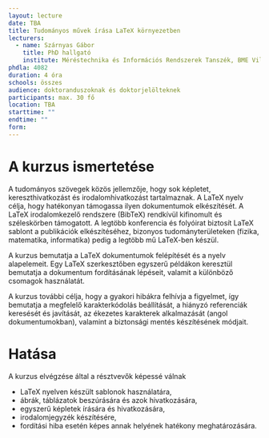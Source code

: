 ```yaml
---
layout: lecture
date: TBA
title: Tudományos művek írása LaTeX környezetben
lecturers:
  - name: Szárnyas Gábor
    title: PhD hallgató
    institute: Méréstechnika és Információs Rendszerek Tanszék, BME Villamosmérnöki és Informatikai Kar
phdla: 4082
duration: 4 óra
schools: összes
audience: doktoranduszoknak és doktorjelölteknek
participants: max. 30 fő
location: TBA
starttime: ""
endtime: ""
form: 
---
```


# A kurzus ismertetése

A tudományos szövegek közös jellemzője, hogy sok képletet, kereszthivatkozást és irodalomhivatkozást tartalmaznak. A LaTeX nyelv célja, hogy hatékonyan támogassa ilyen dokumentumok elkészítését. A LaTeX irodalomkezelő rendszere (BibTeX) rendkívül kifinomult és széleskörben támogatott. A legtöbb konferencia és folyóirat biztosít LaTeX sablont a publikációk elkészítéséhez, bizonyos tudományterületeken (fizika, matematika, informatika) pedig a legtöbb mű LaTeX-ben készül.

A kurzus bemutatja a LaTeX dokumentumok felépítését és a nyelv alapelemeit. Egy LaTeX szerkesztőben egyszerű példákon keresztül bemutatja a dokumentum fordításának lépéseit, valamit a különböző csomagok használatát.

A kurzus további célja, hogy a gyakori hibákra felhívja a figyelmet, így bemutatja a megfelelő karakterkódolás beállítását, a hiányzó referenciák keresését és javítását, az ékezetes karakterek alkalmazását (angol dokumentumokban), valamint a biztonsági mentés készítésének módjait.

# Hatása

A kurzus elvégzése által a résztvevők képessé válnak

* LaTeX nyelven készült sablonok használatára,
* ábrák, táblázatok beszúrására és azok hivatkozására,
* egyszerű képletek írására és hivatkozására,
* irodalomjegyzék készítésére,
* fordítási hiba esetén képes annak helyének hatékony meghatározására.
